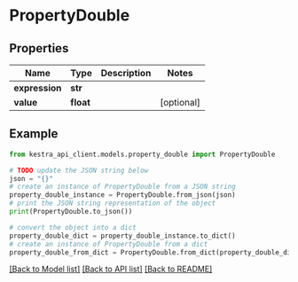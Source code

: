 # PropertyDouble


## Properties

Name | Type | Description | Notes
------------ | ------------- | ------------- | -------------
**expression** | **str** |  | 
**value** | **float** |  | [optional] 

## Example

```python
from kestra_api_client.models.property_double import PropertyDouble

# TODO update the JSON string below
json = "{}"
# create an instance of PropertyDouble from a JSON string
property_double_instance = PropertyDouble.from_json(json)
# print the JSON string representation of the object
print(PropertyDouble.to_json())

# convert the object into a dict
property_double_dict = property_double_instance.to_dict()
# create an instance of PropertyDouble from a dict
property_double_from_dict = PropertyDouble.from_dict(property_double_dict)
```
[[Back to Model list]](../README.md#documentation-for-models) [[Back to API list]](../README.md#documentation-for-api-endpoints) [[Back to README]](../README.md)



